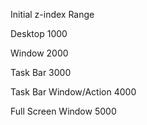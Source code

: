 Initial z-index Range

Desktop 1000

Window 2000

Task Bar 3000

Task Bar Window/Action 4000

Full Screen Window 5000
